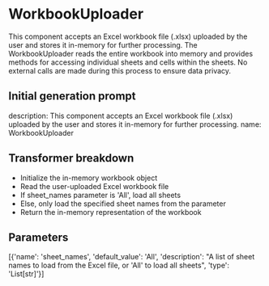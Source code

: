 
# WorkbookUploader

This component accepts an Excel workbook file (.xlsx) uploaded by the user and stores it in-memory for further processing. The WorkbookUploader reads the entire workbook into memory and provides methods for accessing individual sheets and cells within the sheets. No external calls are made during this process to ensure data privacy.

## Initial generation prompt
description: This component accepts an Excel workbook file (.xlsx) uploaded by the
  user and stores it in-memory for further processing.
name: WorkbookUploader


## Transformer breakdown
- Initialize the in-memory workbook object
- Read the user-uploaded Excel workbook file
- If sheet_names parameter is 'All', load all sheets
- Else, only load the specified sheet names from the parameter
- Return the in-memory representation of the workbook

## Parameters
[{'name': 'sheet_names', 'default_value': 'All', 'description': "A list of sheet names to load from the Excel file, or 'All' to load all sheets", 'type': 'List[str]'}]

        